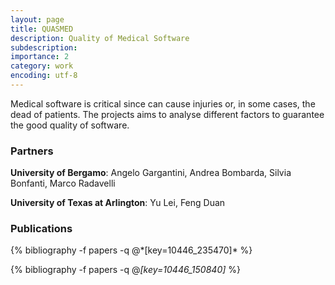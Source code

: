 ```yaml
---
layout: page
title: QUASMED
description: Quality of Medical Software
subdescription: 
importance: 2
category: work
encoding: utf-8
---
```

Medical software is critical since can cause injuries or, in some cases, the dead of patients. The projects aims to analyse different factors to guarantee the good quality of software.

### Partners

**University of Bergamo**: Angelo Gargantini, Andrea Bombarda, Silvia Bonfanti, Marco Radavelli

**University of Texas at Arlington**: Yu Lei, Feng Duan

### Publications
<div class="publications">
{% bibliography -f papers -q @*[key=10446_235470]* %}

{% bibliography -f papers -q @*[key=10446_150840]* %}
</div>

